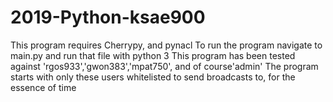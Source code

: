 # 2019-Python-ksae900
This program requires Cherrypy, and pynacl
To run the program navigate to main.py and run that file with python 3
This program has been tested against 'rgos933','gwon383','mpat750', and of course'admin'
The program starts with only these users whitelisted to send broadcasts to, for the essence of time
